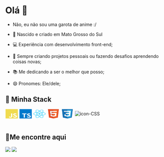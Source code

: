 

<h1>Olá 👋 </h1>

 - Não, eu não sou uma garota de anime :/ 
 
 - 🧉 Nascido e criado em Mato Grosso do Sul

 - 💻 Experiência com desenvolvimento front-end;

 - 🔨 Sempre criando projetos pessoais ou fazendo desafios aprendendo coisas novas; 
 
 - 📚 Me dedicando a ser o melhor que posso;

 - 😄 Pronomes: Ele/dele;

<h2>🧰 Minha Stack</h2> 
<div style="display: inline_block">
  <img align="center" alt="icon-Js" height="30" width="40" src="https://raw.githubusercontent.com/devicons/devicon/master/icons/javascript/javascript-plain.svg">
  <img align="center" alt="icon-Ts" height="30" width="40" src="https://raw.githubusercontent.com/devicons/devicon/master/icons/typescript/typescript-plain.svg">
  <img align="center" alt="icon-React" height="30" width="40" src="https://raw.githubusercontent.com/devicons/devicon/master/icons/react/react-original.svg">
  <img align="center" alt="icon-HTML" height="30" width="40" src="https://raw.githubusercontent.com/devicons/devicon/master/icons/html5/html5-original.svg">
  <img align="center" alt="icon-CSS" height="30" width="40" src="https://raw.githubusercontent.com/devicons/devicon/master/icons/css3/css3-original.svg">
  <img align="center" alt="icon-CSS" height="30" width="40" src="https://cdn.jsdelivr.net/gh/devicons/devicon/icons/redux/redux-original.svg" />
</div>
<br>
<h2>🔗Me encontre aqui</h2>

<a href="https://dev.to/vitorjaum"><img src="https://img.shields.io/badge/dev.to-0A0A0A?style=for-the-badge&logo=dev.to&logoColor=white"></img></a>
<a href="https://www.linkedin.com/in/jo%C3%A3o-vitor-pinheiro-3b27bb19b/"><img src="https://img.shields.io/badge/LinkedIn-0077B5?style=for-the-badge&logo=linkedin&logoColor=white"></img></a>

<!--
**vitorjaum/vitorjaum** is a ✨ _special_ ✨ repository because its `README.md` (this file) appears on your GitHub profile.

Here are some ideas to get you started:

- 🔭 I’m currently working on ...
- 🌱 I’m currently learning ...
- 👯 I’m looking to collaborate on ...
- 🤔 I’m looking for help with ...
- 💬 Ask me about ...
- 📫 How to reach me: ...
- 😄 Pronouns: ...
- ⚡ Fun fact: ...
-->
